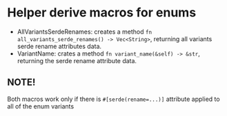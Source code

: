 # Helper derive macros for enums

 - AllVariantsSerdeRenames: creates a method `fn all_variants_serde_renames() -> Vec<String>`, returning all variants serde rename attributes data.
 - VariantName: crates a method `fn variant_name(&self) -> &str`, returning the serde rename attribute data.

## NOTE!
Both macros work only if there is `#[serde(rename=...)]` attribute applied to all of the enum variants
